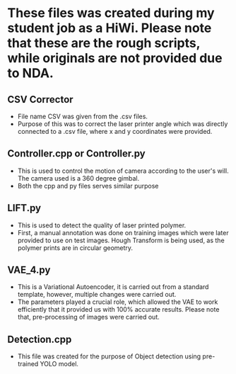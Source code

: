 # These files was created during my student job as a HiWi. Please note that these are the rough scripts, while originals are not provided due to NDA.

## CSV Corrector
- File name CSV was given from the .csv files.
- Purpose of this was to correct the laser printer angle which was directly connected to a .csv file, where x and y coordinates were provided.

## Controller.cpp or Controller.py
- This is used to control the motion of camera according to the user's will. The camera used is a 360 degree gimbal.
- Both the cpp and py files serves similar purpose

## LIFT.py
- This is used to detect the quality of laser printed polymer.
- First, a manual annotation was done on training images which were later provided to use on test images. Hough Transform is being used, as the polymer prints are in circular geometry.

## VAE_4.py
- This is a Variational Autoencoder, it is carried out from a standard template, however, multiple changes were carried out.
- The parameters played a crucial role, which allowed the VAE to work efficiently that it provided us with 100% accurate results. Please note that, pre-processing of images were carried out.

## Detection.cpp
- This file was created for the purpose of Object detection using pre-trained YOLO model.



